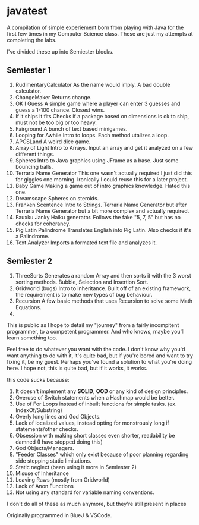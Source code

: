 # javatest
A compilation of simple experiement born from playing with Java for the first few times in my Computer Science class. These are just my attempts at completing the labs.  

I've divided these up into Semiester blocks.  

## Semiester 1
1. RudimentaryCalculator
As the name would imply. A bad double calculator.
2. ChangeMaker
Returns change.
3. OK I Guess
A simple game where a player can enter 3 guesses and guess a 1-100 chance. Closest wins.
4. If it ships it fits
Checks if a package based on dimensions is ok to ship, must not be too big or too heavy.
5. Fairground
A bunch of text based minigames.
6. Looping for Awhile
Intro to loops. Each method utalizes a loop.
7. APCSLand
A weird dice game.
8. Array of Light
Intro to Arrays. Input an array and get it analyzed on a few different things.
9. Spheres
Intro to Java graphics using JFrame as a base. Just some bouncing balls.
10. Terraria Name Generator
This one wasn't actually required I just did this for giggles one morning. Ironically I could reuse this for a later project.
11. Baby Game
Making a game out of intro graphics knowledge. Hated this one.
12. Dreamscape
Spheres on steroids.
13. Franken Scentence
Intro to Strings. Terraria Name Generator but after Terraria Name Generator but a bit more complex and actually required.
14. Fauxku
Janky Haiku generator. Follows the fake "5, 7, 5" but has no checks for coherancy.
15. Pig Latin Palindrome
Translates English into Pig Latin. Also checks if it's a Palindrome.
16. Text Analyzer
Imports a formated text file and analyzes it.

## Semiester 2
1. ThreeSorts
Generates a random Array and then sorts it with the 3 worst sorting methods. Bubble, Selection and Insertion Sort.
2. Gridworld (bugs) 
Intro to inheritance. Built off of an existing framework, the requirement is to make new types of bug behaviour.
3. Recursion
A few basic methods that uses Recursion to solve some Math Equations.
4. 

This is public as I hope to detail my "journey" from a fairly incompitent programmer, to a competent programmer. And who knows, maybe you'll learn something too.  

Feel free to do whatever you want with the code. I don't know why you'd want anything to do with it, it's quite bad, but if you're bored and want to try fixing it, be my guest. Perhaps you've found a solution to what you're doing here. I hope not, this is quite bad, but if it works, it works.  

this code sucks because:
1. It doesn't implement any __SOLID__, __OOD__ or any kind of design principles.
2. Overuse of Switch statements when a Hashmap would be better.
3. Use of For Loops instead of inbuilt functions for simple tasks. (ex. IndexOf/Substring)
4. Overly long lines and God Objects.
5. Lack of localized values, instead opting for monstrously long if statements/other checks.
6. Obsession with making short classes even shorter, readability be damned (I have stopped doing this)
7. God Objects/Managers.
8. "Feeder Classes" which only exist because of poor planning regarding side stepping static limitations.
9. Static neglect (been using it more in Semiester 2)
10. Misuse of Inheritance
11. Leaving Raws (mostly from Gridworld)
12. Lack of Anon Functions
13. Not using any standard for variable naming conventions.

I don't do all of these as much anymore, but they're still present in places  

Originally programmed in BlueJ & VSCode.

